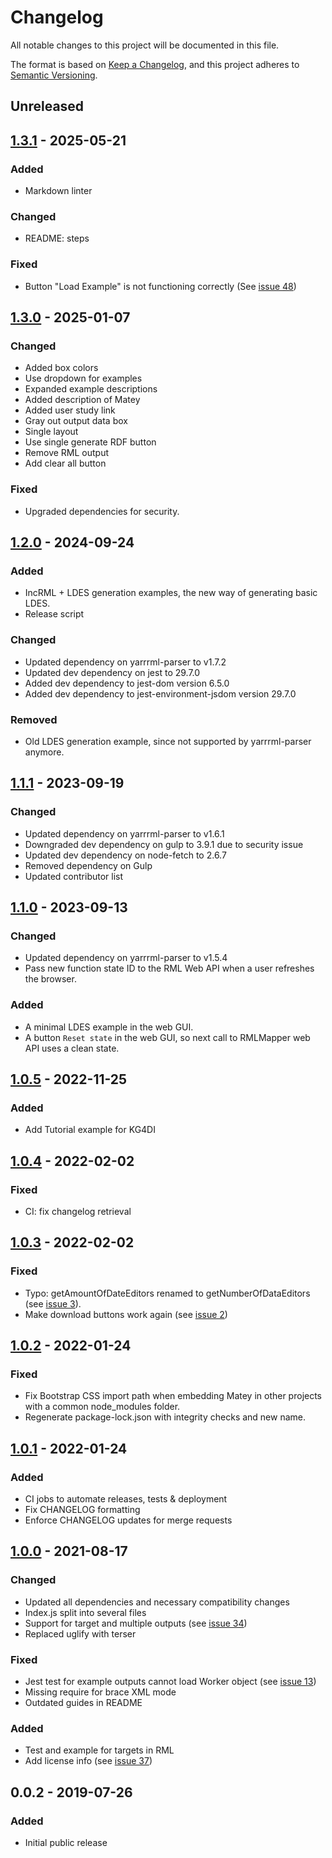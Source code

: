 # Changelog

All notable changes to this project will be documented in this file.

The format is based on [Keep a Changelog](https://keepachangelog.com/en/1.1.0/), and this project adheres
to [Semantic Versioning](https://semver.org/spec/v2.0.0.html).

## Unreleased

## [1.3.1] - 2025-05-21

### Added

- Markdown linter

### Changed

- README: steps

### Fixed

- Button "Load Example" is not functioning correctly (See [issue 48](https://gitlab.ilabt.imec.be/yarrrml/matey/-/issues/48))

## [1.3.0] - 2025-01-07

### Changed

- Added box colors
- Use dropdown for examples
- Expanded example descriptions
- Added description of Matey
- Added user study link
- Gray out output data box
- Single layout
- Use single generate RDF button
- Remove RML output
- Add clear all button

### Fixed

- Upgraded dependencies for security.

## [1.2.0] - 2024-09-24

### Added

- IncRML + LDES generation examples, the new way of generating basic LDES.
- Release script

### Changed

- Updated dependency on yarrrml-parser to v1.7.2
- Updated dev dependency on jest to 29.7.0
- Added dev dependency to jest-dom version 6.5.0
- Added dev dependency to jest-environment-jsdom version 29.7.0

### Removed

- Old LDES generation example, since not supported by yarrrml-parser anymore.

## [1.1.1] - 2023-09-19

### Changed

- Updated dependency on yarrrml-parser to v1.6.1
- Downgraded dev dependency on gulp to 3.9.1 due to security issue
- Updated dev dependency on node-fetch to 2.6.7
- Removed dependency on Gulp
- Updated contributor list

## [1.1.0] - 2023-09-13

### Changed

- Updated dependency on yarrrml-parser to v1.5.4
- Pass new function state ID to the RML Web API when a user refreshes the browser.

### Added

- A minimal LDES example in the web GUI.
- A button `Reset state` in the web GUI, so next call to RMLMapper web API uses a clean state.

## [1.0.5] - 2022-11-25

### Added

- Add Tutorial example for KG4DI

## [1.0.4] - 2022-02-02

### Fixed

- CI: fix changelog retrieval

## [1.0.3] - 2022-02-02

### Fixed

- Typo: getAmountOfDateEditors renamed to getNumberOfDataEditors (see [issue 3](https://github.com/RMLio/matey/issues/2)).
- Make download buttons work again (see [issue 2](https://github.com/RMLio/matey/issues/2))

## [1.0.2] - 2022-01-24

### Fixed

- Fix Bootstrap CSS import path when embedding Matey in other projects with a common node_modules folder.
- Regenerate package-lock.json with integrity checks and new name.

## [1.0.1] - 2022-01-24

### Added

- CI jobs to automate releases, tests & deployment
- Fix CHANGELOG formatting
- Enforce CHANGELOG updates for merge requests

## [1.0.0] - 2021-08-17

### Changed

- Updated all dependencies and necessary compatibility changes
- Index.js split into several files
- Support for target  and multiple outputs (see [issue 34](https://gitlab.ilabt.imec.be/yarrrml/matey/-/issues/34))
- Replaced uglify with terser

### Fixed

- Jest test for example outputs cannot load Worker object (see [issue 13](https://gitlab.ilabt.imec.be/yarrrml/matey/-/issues/13))
- Missing require for brace XML mode
- Outdated guides in README

### Added

- Test and example for targets in RML
- Add license info (see [issue 37](https://gitlab.ilabt.imec.be/yarrrml/matey/-/issues/37))

## 0.0.2 - 2019-07-26

### Added

- Initial public release

[1.3.1]: https://github.com/RMLio/matey/compare/v1.3.0...v1.3.1
[1.3.0]: https://github.com/RMLio/matey/compare/v1.2.0...v1.3.0
[1.2.0]: https://github.com/RMLio/matey/compare/v1.1.1...v1.2.0
[1.1.1]: https://github.com/RMLio/matey/compare/v1.1.0...v1.1.1
[1.1.0]: https://github.com/RMLio/matey/compare/v1.0.5...v1.1.0
[1.0.5]: https://github.com/RMLio/matey/compare/v1.0.4...v1.0.5
[1.0.4]: https://github.com/RMLio/matey/compare/v1.0.3...v1.0.4
[1.0.3]: https://github.com/RMLio/matey/compare/v1.0.2...v1.0.3
[1.0.2]: https://github.com/RMLio/matey/compare/v1.0.1...v1.0.2
[1.0.1]: https://github.com/RMLio/matey/compare/v1.0.0...v1.0.1
[1.0.0]: https://github.com/RMLio/matey/compare/v0.0.2...v1.0.0
